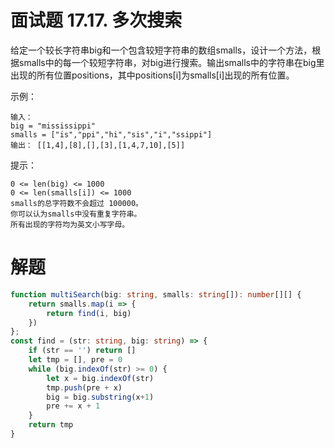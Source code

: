 # 面试题 17.17. 多次搜索
给定一个较长字符串big和一个包含较短字符串的数组smalls，设计一个方法，根据smalls中的每一个较短字符串，对big进行搜索。输出smalls中的字符串在big里出现的所有位置positions，其中positions[i]为smalls[i]出现的所有位置。

示例：
```
输入：
big = "mississippi"
smalls = ["is","ppi","hi","sis","i","ssippi"]
输出： [[1,4],[8],[],[3],[1,4,7,10],[5]]
```
提示：
```
0 <= len(big) <= 1000
0 <= len(smalls[i]) <= 1000
smalls的总字符数不会超过 100000。
你可以认为smalls中没有重复字符串。
所有出现的字符均为英文小写字母。
```

# 解题
```ts
function multiSearch(big: string, smalls: string[]): number[][] {
    return smalls.map(i => {
        return find(i, big)
    })
};
const find = (str: string, big: string) => {
    if (str == '') return []
    let tmp = [], pre = 0
    while (big.indexOf(str) >= 0) {
        let x = big.indexOf(str)
        tmp.push(pre + x)
        big = big.substring(x+1)
        pre += x + 1
    }
    return tmp
}
```